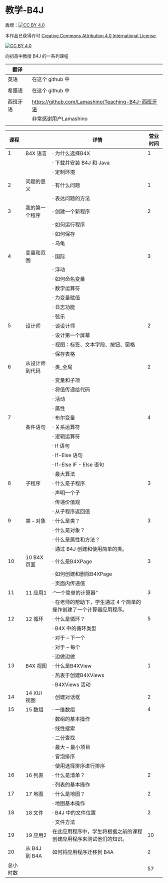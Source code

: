 # 教学-B4J
盾牌：[![CC BY 4.0][cc-by-shield]][cc-by]

本作品已获得许可
[Creative Commons Attribution 4.0 International License][cc-by].

[![CC BY 4.0][cc-by-image]][cc-by]

[cc-by]: http://creativecommons.org/licenses/by/4.0/
[cc-by-image]: https://i.creativecommons.org/l/by/4.0/88x31.png
[cc-by-shield]: https://img.shields.io/badge/License-CC%20BY%204.0-lightgrey.svg

向初高中教授 B4J 的一系列课程

| 翻译 | |
|----------|-----------------------------|
| 英语 | 在这个 github 中 |
| | |
| 希腊语 | 在这个 github 中 |
| | |
| 西班牙语 |https://github.com/Lamashino/Teaching-B4J-西班牙语 |
| |非常感谢用户Lamashino |
| | |


| 课程 | | 详情 | 营业时间 |
|----------|------------------------------|-------------------------------------------------------------------------------------------------------|--------|
| 1 | B4X 语言 | · 为什么选择B4X | 1 |
| | | · 下载并安装 B4J 和 Java | |
| | | · 定制环境 | |
| 2 | 问题的意义| · 有什么问题| 1 |
| | | · 表达问题的方法| |
| 3 | 我的第一个程序 | · 创建一个新程序 | 2 |
| | | · 如何运行程序| |
| | | · 如何保存| |
| | | · 乌龟 | |
| 4 | 变量和范围| · 国际 | 3 |
| | | · 浮动| |
| | | · 如何命名变量| |
| | | · 数学运算符| |
| | | · 为变量赋值 | |
| | | · 日志功能| |
| | | · 弦乐 | |
| 5 | 设计师| · 谈设计师| 2 |
| | | · 设计第一个屏幕 | |
| | | · 视图：标签、文本字段、按钮、窗格 | |
| | | · 保存表格| |
| 6 | 从设计师到代码 | · 类_全局| 2 |
| | | · 变量和子项 | |
| | | · 将值传递给代码 | |
| | | · 活动 | |
| | | · 属性 | |
| 7 | | · 布尔变量| 4 |
| | 条件语句 | · 关系运算符 | |
| | | · 逻辑运算符| |
| | | · If 语句 | |
| | | · If-Else 语句 | |
| | | · If-Else IF - Else 语句| |
| | | · 最大算法| |
| 8 | 子程序 | · 什么是子程序| 3 |
| | | · 声明一个子| |
| | | · 传递价值观| |
| | | · 从子程序返回值 | |
| 9 | 类 – 对象 | · 什么是类？ | 3 |
| | | · 什么是对象？ | |
| | | · 什么是属性和方法？ | |
| | | · 通过 B4J 创建和使用简单的类。 | |
| 10 | 10 B4X页面 | · 什么是B4XPage | 3 |
| | | · 如何创建和删除B4XPage | |
| | | · 页面内传递值| |
| 11 | 11 应用1 | ·“一个简单的计算器” | 3 |
| | | · 在老师的帮助下，学生通过 4 个简单的操作创建了一个计算器应用程序。 | |
| 12 | 12 循环| · 什么是循环？ | 5 |
| | | · B4X 中的循环类型 | |
| | | · 对于 – 下一个 | |
| | | · 对于 – 每个 | |
| | | · 边做边做| |
| 13 | B4X 视图 | · 什么是B4XView | 1 |
| | | · 热衷于创建B4XViews | |
| | | · B4XViews 活动 | |
| 14 | 14 XUI 视图 | · 创建对话框 | 2 |
| 15 | 15 数组| · 一维数组 | 4 |
| | | · 数组的基本操作| |
| | | · 线性搜索| |
| | | · 二分查找| |
| | | · 最大 – 最小项目 | |
| | | · 冒泡排序 | |
| | | · 使用选择排序进行排序 | |
| 16 | 16 列表 | · 什么是清单？ | 2 |
| | | · 列表的基本操作| |
| 17 | 17 地图 | · 什么是地图？ | 2 |
| | | · 地图基本操作| |
| 18 | 18 文件| · B4J 中的文件位置| 2 |
| | | · 文件方法| |
| 19 | 19 应用2 | 在此应用程序中，学生将根据之前的课程创建应用程序来测试他们的知识。 | 10 | 10
| 20 | 从 B4J 到 B4A | 如何将应用程序迁移到 B4A | 2 |
| 总小时数 | | | 57 | 57
